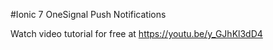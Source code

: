 #Ionic 7 OneSignal Push Notifications

Watch video tutorial for free at https://youtu.be/y_GJhKl3dD4
